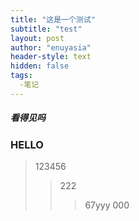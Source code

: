 ```yaml
---
title: "这是一个测试"
subtitle: "test"
layout: post
author: "enuyasia"
header-style: text
hidden: false
tags: 
  -笔记
---
```

##### 看得见吗
### HELLO
> 123456
>> 222
>>> 67yyy
>>> 000
